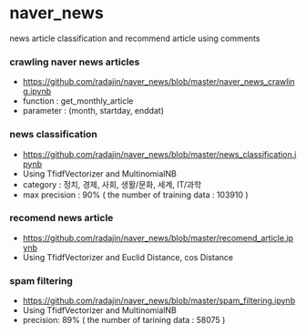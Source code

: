 # naver_news
news article classification and recommend article using comments

### crawling naver news articles
- https://github.com/radajin/naver_news/blob/master/naver_news_crawling.ipynb
- function : get_monthly_article
- parameter : (month, startday, enddat)

### news classification 
- https://github.com/radajin/naver_news/blob/master/news_classification.ipynb
- Using TfidfVectorizer and MultinomialNB
- category : 정치, 경제, 사회, 생활/문화, 세계, IT/과학
- max precision : 90% ( the number of training data : 103910 )

### recomend news article
- https://github.com/radajin/naver_news/blob/master/recomend_article.ipynb
- Using TfidfVectorizer and Euclid Distance, cos Distance

### spam filtering
- https://github.com/radajin/naver_news/blob/master/spam_filtering.ipynb
- Using TfidfVectorizer and MultinomialNB
- precision: 89% ( the number of tarining data : 58075 )

